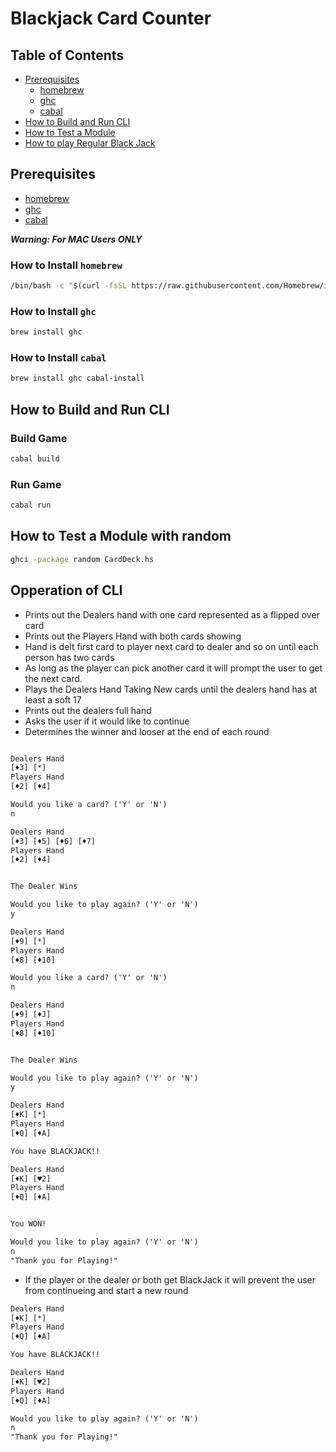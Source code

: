 # Blackjack Card Counter
## Table of Contents
- [Prerequisites](#prerequisites)
  - [homebrew](#how-to-install-homebrew)
  - [ghc](#how-to-install-ghc)
  - [cabal](#how-to-install-cabal)
- [How to Build and Run CLI](#how-to-build-and-run-cli)
- [How to Test a Module](#how-to-test-a-module)
- [How to play Regular Black Jack](#opperation-of-cli)

## Prerequisites 
  - [homebrew](#how-to-install-homebrew)
  - [ghc](#how-to-install-ghc)
  - [cabal](#how-to-install-cabal)

***Warning: For MAC Users ONLY***
### How to Install `homebrew`
```bash
/bin/bash -c "$(curl -fsSL https://raw.githubusercontent.com/Homebrew/install/HEAD/install.sh)"
```
### How to Install `ghc`
```bash
brew install ghc
```
### How to Install `cabal`
```bash
brew install ghc cabal-install
```

## How to Build and Run CLI
### Build Game
```bash
cabal build
```
### Run Game
```bash
cabal run
```

## How to Test a Module with random
```bash
ghci -package random CardDeck.hs
```

## Opperation of CLI
- Prints out the Dealers hand with one card represented as a flipped over card
- Prints out the Players Hand with both cards showing
- Hand is delt first card to player next card to dealer and so on until each person has two cards
- As long as the player can pick another card it will prompt the user to get the next card.
- Plays the Dealers Hand Taking New cards until the dealers hand has at least a soft 17
- Prints out the dealers full hand
- Asks the user if it would like to continue
- Determines the winner and looser at the end of each round
```txt

Dealers Hand
[♦3] [*]
Players Hand
[♦2] [♦4] 

Would you like a card? ('Y' or 'N')
n

Dealers Hand
[♦3] [♦5] [♦6] [♦7] 
Players Hand
[♦2] [♦4] 


The Dealer Wins

Would you like to play again? ('Y' or 'N')
y

Dealers Hand
[♦9] [*]
Players Hand
[♦8] [♦10] 

Would you like a card? ('Y' or 'N')
n

Dealers Hand
[♦9] [♦J] 
Players Hand
[♦8] [♦10] 


The Dealer Wins

Would you like to play again? ('Y' or 'N')
y

Dealers Hand
[♦K] [*]
Players Hand
[♦Q] [♦A] 

You have BLACKJACK!!

Dealers Hand
[♦K] [♥2] 
Players Hand
[♦Q] [♦A] 


You WON!

Would you like to play again? ('Y' or 'N')
n
"Thank you for Playing!"
```
- If the player or the dealer or both get BlackJack it will prevent the user from continueing and start a new round
```txt
Dealers Hand
[♦K] [*]
Players Hand
[♦Q] [♦A] 

You have BLACKJACK!!

Dealers Hand
[♦K] [♥2] 
Players Hand
[♦Q] [♦A] 

Would you like to play again? ('Y' or 'N')
n
"Thank you for Playing!"
```